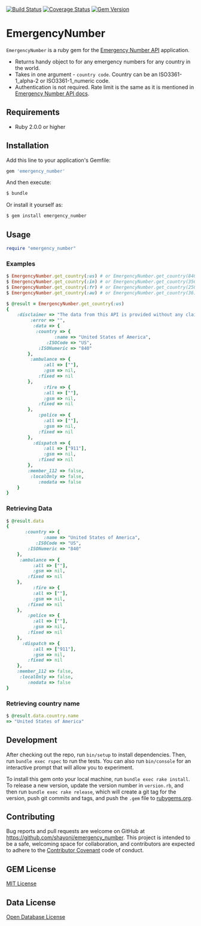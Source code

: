 [![Build Status](https://travis-ci.org/shayonj/emergency_number.svg?branch=master)](https://travis-ci.org/shayonj/emergency_number)
[![Coverage Status](https://coveralls.io/repos/github/shayonj/emergency_number/badge.svg?branch=master)](https://coveralls.io/github/shayonj/emergency_number?branch=master)
[![Gem Version](https://badge.fury.io/rb/emergency_number.svg)](https://badge.fury.io/rb/emergency_number)
# EmergencyNumber
```EmergencyNumber``` is a ruby gem for the [Emergency Number API](http://emergencynumberapi.com/) application.

 * Returns handy object to for any emergency numbers for any country in the world.
 * Takes in one argument - ```country code```. Country can be an ISO3361-1_alpha-2 or ISO3361-1_numeric code.
 * Authentication is not required. Rate limit is the same as it is mentioned in  [Emergency Number API docs](http://emergencynumberapi.com/docs#rate-limiting).

## Requirements
* Ruby 2.0.0 or higher

## Installation

Add this line to your application's Gemfile:

```ruby
gem 'emergency_number'
```

And then execute:

```ruby
$ bundle
```

Or install it yourself as:

```ruby
$ gem install emergency_number
```

## Usage
```ruby
require "emergency_number"
```
### Examples
```ruby
$ EmergencyNumber.get_country(:us) # or EmergencyNumber.get_country(840)
$ EmergencyNumber.get_country(:in) # or EmergencyNumber.get_country(356)
$ EmergencyNumber.get_country(:fr) # or EmergencyNumber.get_country(250)
$ EmergencyNumber.get_country(:au) # or EmergencyNumber.get_country(36)
```
```ruby
$ @result = EmergencyNumber.get_country(:us)
{
    :disclaimer => "The data from this API is provided without any claims of accuracy, you should use this data as guidance, and do your own due diligence.",
         :error => "",
          :data => {
           :country => {
                  :name => "United States of America",
               :ISOCode => "US",
            :ISONumeric => "840"
        },
         :ambulance => {
              :all => [""],
              :gsm => nil,
            :fixed => nil
        },
              :fire => {
              :all => [""],
              :gsm => nil,
            :fixed => nil
        },
            :police => {
              :all => [""],
              :gsm => nil,
            :fixed => nil
        },
          :dispatch => {
              :all => ["911"],
              :gsm => nil,
            :fixed => nil
        },
        :member_112 => false,
         :localOnly => false,
            :nodata => false
    }
}
```

### Retrieving Data

```ruby
$ @result.data
{
       :country => {
              :name => "United States of America",
           :ISOCode => "US",
        :ISONumeric => "840"
    },
     :ambulance => {
          :all => [""],
          :gsm => nil,
        :fixed => nil
    },
          :fire => {
          :all => [""],
          :gsm => nil,
        :fixed => nil
    },
        :police => {
          :all => [""],
          :gsm => nil,
        :fixed => nil
    },
      :dispatch => {
          :all => ["911"],
          :gsm => nil,
        :fixed => nil
    },
    :member_112 => false,
     :localOnly => false,
        :nodata => false
}
```

### Retrieving country name
```ruby
$ @result.data.country.name
=> "United States of America"
```

## Development

After checking out the repo, run `bin/setup` to install dependencies. Then, run `bundle exec rspec` to run the tests. You can also run `bin/console` for an interactive prompt that will allow you to experiment.

To install this gem onto your local machine, run `bundle exec rake install`. To release a new version, update the version number in `version.rb`, and then run `bundle exec rake release`, which will create a git tag for the version, push git commits and tags, and push the `.gem` file to [rubygems.org](https://rubygems.org).

## Contributing
Bug reports and pull requests are welcome on GitHub at https://github.com/shayonj/emergency_number. This project is intended to be a safe, welcoming space for collaboration, and contributors are expected to adhere to the [Contributor Covenant](http://contributor-covenant.org) code of conduct.

## GEM License

[MIT License](https://github.com/shayonj/emergency_number/blob/master/MIT-LICENSE)

## Data License

[Open Database License](https://github.com/shayonj/emergency_number/blob/master/Open-Database-License)

